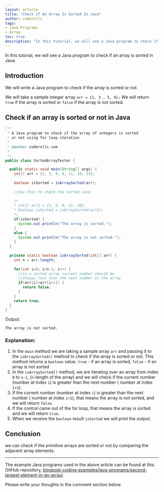 ```yaml
---
layout: article  
title: "Check If An Array Is Sorted In Java"  
author: coderolls  
tags: 
- Java Programs
- Array
toc: true
description: "In this tutorial, we will see a Java program to check if an array is sorted in Java."
---
```


In this tutorial, we will see a Java program to check if an array is sorted in Java.

## Introduction

We will write a Java program to check if the array is sorted or not.

We will take a sample integer array `arr = {1, 3 , 5, 9};` We will return `true` if the array is sorted or `false` if the array is not sorted.

## Check if an array is sorted or not in Java

```java
/**
 * A Java program to check if the array of integers is sorted
 * or not using for loop iteration.
 * 
 * @author coderolls.com
 *
 */
public class SortedArrayTester {

  public static void main(String[] args) {
    int[] arr = {2, 5, 9, 8, 11, 18, 13};
    
    boolean isSorted = isArraySorted(arr);
    
    //Use this to check the sorted case
    
    /*
    * int[] arr2 = {2, 5, 9, 11, 18};
    * boolean isSorted = isArraySorted(arr2);
    */
    if(isSorted) {
      System.out.println("The array is sorted.");
    }
    else {
      System.out.println("The array is not sorted.");
    }
  }
  
  private static boolean isArraySorted(int[] arr) {
    int n = arr.length;
    
    for(int i=0; i<n-1; i++) {
      //in a sorted array current number should be 
      //always less than the next number in the array
      if(arr[i]>arr[i+1]) {
        return false;
      }
    }
    return true;
  }
}
```

Output:

```
The array is not sorted.
```

### Explanation:

1. In the `main` method we are taking a sample array `arr` and passing it to the `isArraySorted()` method to check if the array is sorted or not. This method returns a `boolean` value. `true` - if an array is sorted, `false` - if an array is not sorted
2. In the `isArraySorted()` method, we are iterating over an array from index `0` to `n-1`, (`n`-length of the array) and we will check if the current number (number at index `i`) is greater than the next number ( number at index `i+1`).
3. If the current number (number at index `i`) is greater than the next number ( number at index `i+1`), that means the array is not sorted, and we will return `false`.
4. If the control came out of the for loop, that means the array is sorted and we will return `true`.
5. When we receive the `boolean` result `isSorted` we will print the output.

## Conclusion

 we can check if the primitive arrays are sorted or not by comparing the adjacent array elements.

---

The example Java programs used in the above article can be found at this GitHub repository, [blogpost-coding-examples/java-programs/second-largest-element-in-an-array/](https://github.com/coderolls/blogpost-coding-examples/tree/main/java-programs/second-largest-element-in-an-array).  

Please write your thoughts in the comment section below.
